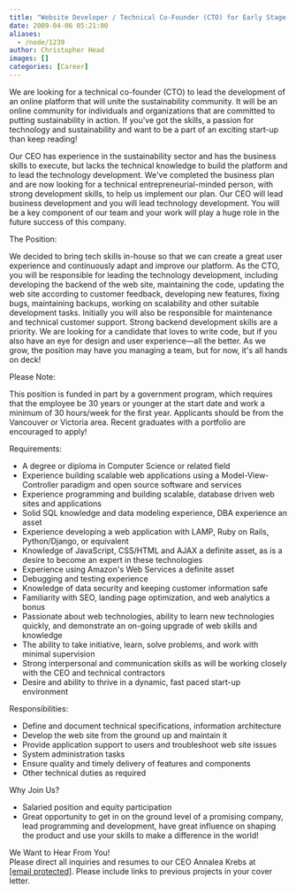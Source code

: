 ```yaml
---
title: "Website Developer / Technical Co-Founder (CTO) for Early Stage Start-Up"
date: 2009-04-06 05:21:00
aliases:
  - /node/1239
author: Christopher Head
images: []
categories: [Career]
---
```


We are looking for a technical co-founder (CTO) to lead the development of an online platform that will unite the sustainability community. It will be an online community for individuals and organizations that are committed to putting sustainability in action. If you've got the skills, a passion for technology and sustainability and want to be a part of an exciting start-up than keep reading!

Our CEO has experience in the sustainability sector and has the business skills to execute, but lacks the technical knowledge to build the platform and to lead the technology development. We've completed the business plan and are now looking for a technical entrepreneurial-minded person, with strong development skills, to help us implement our plan. Our CEO will lead business development and you will lead technology development. You will be a key component of our team and your work will play a huge role in the future success of this company.

The Position:

We decided to bring tech skills in-house so that we can create a great user experience and continuously adapt and improve our platform. As the CTO, you will be responsible for leading the technology development, including developing the backend of the web site, maintaining the code, updating the web site according to customer feedback, developing new features, fixing bugs, maintaining backups, working on scalability and other suitable development tasks. Initially you will also be responsible for maintenance and technical customer support. Strong backend development skills are a priority. We are looking for a candidate that loves to write code, but if you also have an eye for design and user experience—all the better. As we grow, the position may have you managing a team, but for now, it's all hands on deck!

Please Note:

This position is funded in part by a government program, which requires that the employee be 30 years or younger at the start date and work a minimum of 30 hours/week for the first year. Applicants should be from the Vancouver or Victoria area. Recent graduates with a portfolio are encouraged to apply!

Requirements:

*   A degree or diploma in Computer Science or related field
*   Experience building scalable web applications using a Model-View-Controller paradigm and open source software and services
*   Experience programming and building scalable, database driven web sites and applications
*   Solid SQL knowledge and data modeling experience, DBA experience an asset
*   Experience developing a web application with LAMP, Ruby on Rails, Python/Django, or equivalent
*   Knowledge of JavaScript, CSS/HTML and AJAX a definite asset, as is a desire to become an expert in these technologies
*   Experience using Amazon's Web Services a definite asset
*   Debugging and testing experience
*   Knowledge of data security and keeping customer information safe
*   Familiarity with SEO, landing page optimization, and web analytics a bonus
*   Passionate about web technologies, ability to learn new technologies quickly, and demonstrate an on-going upgrade of web skills and knowledge
*   The ability to take initiative, learn, solve problems, and work with minimal supervision
*   Strong interpersonal and communication skills as will be working closely with the CEO and technical contractors
*   Desire and ability to thrive in a dynamic, fast paced start-up environment

Responsibilities:

*   Define and document technical specifications, information architecture
*   Develop the web site from the ground up and maintain it
*   Provide application support to users and troubleshoot web site issues
*   System administration tasks
*   Ensure quality and timely delivery of features and components
*   Other technical duties as required

Why Join Us?

*   Salaried position and equity participation
*   Great opportunity to get in on the ground level of a promising company, lead programming and development, have great influence on shaping the product and use your skills to make a difference in the world!

We Want to Hear From You! \
Please direct all inquiries and resumes to our CEO Annalea Krebs at [\[email protected\]](/cdn-cgi/l/email-protection#b3daddd5dcf3d6c7dbdad0dcc0dcdfc6c7dadcddc09dd0dcde). Please include links to previous projects in your cover letter.
